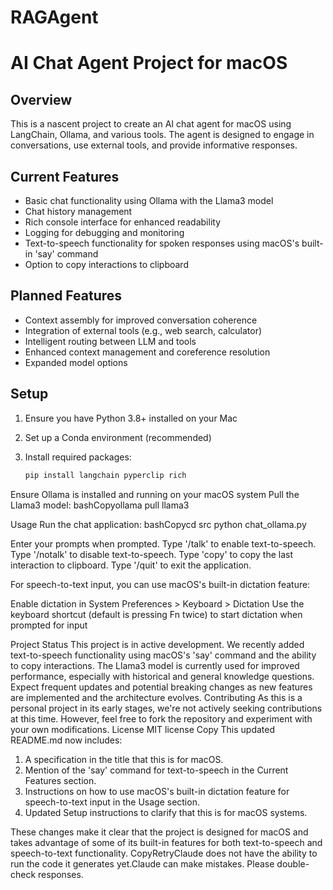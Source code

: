 # RAGAgent

# AI Chat Agent Project for macOS

## Overview

This is a nascent project to create an AI chat agent for macOS using LangChain, Ollama, and various tools. The agent is designed to engage in conversations, use external tools, and provide informative responses.

## Current Features

- Basic chat functionality using Ollama with the Llama3 model
- Chat history management
- Rich console interface for enhanced readability
- Logging for debugging and monitoring
- Text-to-speech functionality for spoken responses using macOS's built-in 'say' command
- Option to copy interactions to clipboard

## Planned Features

- Context assembly for improved conversation coherence
- Integration of external tools (e.g., web search, calculator)
- Intelligent routing between LLM and tools
- Enhanced context management and coreference resolution
- Expanded model options

## Setup

1. Ensure you have Python 3.8+ installed on your Mac
2. Set up a Conda environment (recommended)
3. Install required packages:

   ```bash
   pip install langchain pyperclip rich

Ensure Ollama is installed and running on your macOS system
Pull the Llama3 model:
bashCopyollama pull llama3


Usage
Run the chat application:
bashCopycd src
python chat_ollama.py

Enter your prompts when prompted.
Type '/talk' to enable text-to-speech.
Type '/notalk' to disable text-to-speech.
Type 'copy' to copy the last interaction to clipboard.
Type '/quit' to exit the application.

For speech-to-text input, you can use macOS's built-in dictation feature:

Enable dictation in System Preferences > Keyboard > Dictation
Use the keyboard shortcut (default is pressing Fn twice) to start dictation when prompted for input

Project Status
This project is in active development. We recently added text-to-speech functionality using macOS's 'say' command and the ability to copy interactions. The Llama3 model is currently used for improved performance, especially with historical and general knowledge questions. Expect frequent updates and potential breaking changes as new features are implemented and the architecture evolves.
Contributing
As this is a personal project in its early stages, we're not actively seeking contributions at this time. However, feel free to fork the repository and experiment with your own modifications.
License
MIT license
Copy
This updated README.md now includes:

1. A specification in the title that this is for macOS.
2. Mention of the 'say' command for text-to-speech in the Current Features section.
3. Instructions on how to use macOS's built-in dictation feature for speech-to-text input in the Usage section.
4. Updated Setup instructions to clarify that this is for macOS systems.

These changes make it clear that the project is designed for macOS and takes advantage of some of its built-in features for both text-to-speech and speech-to-text functionality. CopyRetryClaude does not have the ability to run the code it generates yet.Claude can make mistakes. Please double-check responses.
